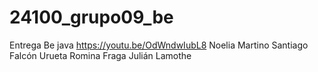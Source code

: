 # 24100_grupo09_be
Entrega Be java https://youtu.be/OdWndwIubL8
Noelia Martino
Santiago Falcón Urueta
Romina Fraga
Julián Lamothe
